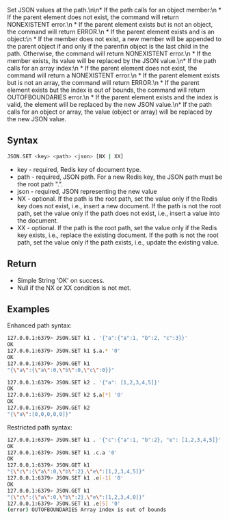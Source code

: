 Set JSON values at the path.\n\n* If the path calls for an object member:\n    * If the parent element does not exist, the command will return NONEXISTENT error.\n    * If the parent element exists but is not an object, the command will return ERROR.\n    * If the parent element exists and is an object:\n        * If the member does not exist, a new member will be appended to the parent object if and only if the parent\n          object is the last child in the path. Otherwise, the command will return NONEXISTENT error.\n        * If the member exists, its value will be replaced by the JSON value.\n* If the path calls for an array index:\n    * If the parent element does not exist, the command will return a NONEXISTENT error.\n    * If the parent element exists but is not an array, the command will return ERROR.\n    * If the parent element exists but the index is out of bounds, the command will return OUTOFBOUNDARIES error.\n    * If the parent element exists and the index is valid, the element will be replaced by the new JSON value.\n* If the path calls for an object or array, the value (object or array) will be replaced by the new JSON value.

## Syntax

```bash
JSON.SET <key> <path> <json> [NX | XX]
```

* key - required, Redis key of document type.
* path - required, JSON path. For a new Redis key, the JSON path must be the root path ".".
* json - required, JSON representing the new value
* NX - optional. If the path is the root path, set the value only if the Redis key does not exist, i.e., insert a new document.
  If the path is not the root path, set the value only if the path does not exist, i.e., insert a value into the document.
* XX - optional. If the path is the root path, set the value only if the Redis key exists, i.e., replace the existing document.
  If the path is not the root path, set the value only if the path exists, i.e., update the existing value.

## Return

* Simple String 'OK' on success.
* Null if the NX or XX condition is not met.

## Examples

Enhanced path syntax:

```bash
127.0.0.1:6379> JSON.SET k1 . '{"a":{"a":1, "b":2, "c":3}}'
OK
127.0.0.1:6379> JSON.SET k1 $.a.* '0'
OK
127.0.0.1:6379> JSON.GET k1
"{\"a\":{\"a\":0,\"b\":0,\"c\":0}}"

127.0.0.1:6379> JSON.SET k2 . '{"a": [1,2,3,4,5]}'
OK
127.0.0.1:6379> JSON.SET k2 $.a[*] '0'
OK
127.0.0.1:6379> JSON.GET k2
"{\"a\":[0,0,0,0,0]}"
```

Restricted path syntax:

```bash
127.0.0.1:6379> JSON.SET k1 . '{"c":{"a":1, "b":2}, "e": [1,2,3,4,5]}'
OK
127.0.0.1:6379> JSON.SET k1 .c.a '0'
OK
127.0.0.1:6379> JSON.GET k1
"{\"c\":{\"a\":0,\"b\":2},\"e\":[1,2,3,4,5]}"
127.0.0.1:6379> JSON.SET k1 .e[-1] '0'
OK
127.0.0.1:6379> JSON.GET k1
"{\"c\":{\"a\":0,\"b\":2},\"e\":[1,2,3,4,0]}"
127.0.0.1:6379> JSON.SET k1 .e[5] '0'
(error) OUTOFBOUNDARIES Array index is out of bounds
```
